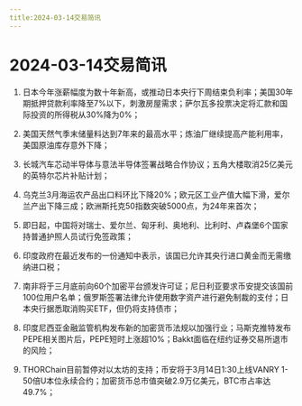 ```yaml
---
title:2024-03-14交易简讯
---
```

# 2024-03-14交易简讯

1. 日本今年涨薪幅度为数十年新高，或推动日本央行下周结束负利率；美国30年期抵押贷款利率降至7%以下，刺激房屋需求；萨尔瓦多投票决定将汇款和国际投资的所得税从30%降为0%；

2. 美国天然气季末储量料达到7年来的最高水平；炼油厂继续提高产能利用率，美国原油库存意外下降；

3. 长城汽车芯动半导体与意法半导体签署战略合作协议；五角大楼取消25亿美元的英特尔芯片补贴计划；

4. 乌克兰3月海运农产品出口料环比下降20%；欧元区工业产值大幅下滑，爱尔兰产出下降三成；欧洲斯托克50指数突破5000点，为24年来首次；

5. 即日起，中国将对瑞士、爱尔兰、匈牙利、奥地利、比利时、卢森堡6个国家持普通护照人员试行免签政策；

6. 印度政府在最近发布的一份通知中表示，该国已允许其央行进口黄金而无需缴纳进口税；

7. 南非将于三月底前向60个加密平台颁发许可证；尼日利亚要求币安提交该国前100位用户名单；俄罗斯签署法律允许使用数字资产进行避免制裁的支付；日本央行据悉取消购买ETF，但仍将支持债市；

8. 印度尼西亚金融监管机构发布新的加密货币法规以加强行业；马斯克推特发布PEPE相关图片后，PEPE短时上涨超10%；Bakkt面临在纽约证券交易所退市的风险；

9. THORChain目前暂停对以太坊的支持；币安将于3月14日1:30上线VANRY 1-50倍U本位永续合约；加密货币总市值突破2.9万亿美元，BTC市占率达49.7%；